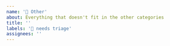 ```yaml
---
name: '🤷 Other'
about: Everything that doesn't fit in the other categories
title: ''
labels: '👀 needs triage'
assignees: ''
---
```


